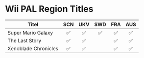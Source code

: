 # Wii PAL Region Titles

| Titel                     | SCN | UKV | SWD | FRA | AUS |
|--------------------------|:---:|:---:|:---:|:---:|:---:|
| Super Mario Galaxy       | ✅  | ✅  | ✅  | ✅  | ✅  |
| The Last Story           | ✅  | ✅  |     | ✅  | ✅  |
| Xenoblade Chronicles     | ✅  | ✅  |     | ✅  | ✅  |
